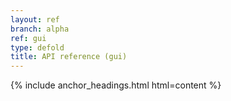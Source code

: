 ```yaml
---
layout: ref
branch: alpha
ref: gui
type: defold
title: API reference (gui)
---
```

{% include anchor_headings.html html=content %}